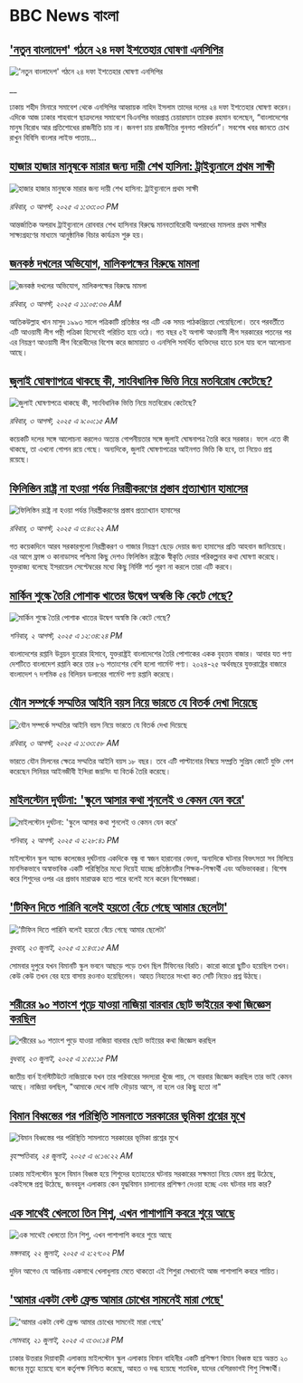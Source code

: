 # BBC News বাংলা## ['নতুন বাংলাদেশ' গঠনে ২৪ দফা ইশতেহার ঘোষণা এনসিপির](https://www.bbc.co.uk/bengali/live/c23pny3zd38t?at_medium=RSS&at_campaign=rss?at_campaign=githubrss)!['নতুন বাংলাদেশ' গঠনে ২৪ দফা ইশতেহার ঘোষণা এনসিপির](https://ichef.bbci.co.uk/ace/standard/240/cpsprodpb/47bd/live/b965b070-7071-11f0-89ea-4d6f9851f623.jpg)__ঢাকায় শহীদ মিনারে সমাবেশ থেকে এনসিপির আহ্বায়ক নাহিদ ইসলাম তাদের দলের ২৪ দফা ইশতেহার ঘোষণা করেন। এদিকে আজ ঢাকার শাহবাগে ছাত্রদলের সমাবেশে  বিএনপির ভারপ্রাপ্ত চেয়ারম্যান তারেক রহমান বলেছেন, “বাংলাদেশের মানুষ বিরোধ আর প্রতিশোধের রাজনীতি চায় না। জনগণ চায় রাজনীতির গুনগত পরিবর্তন”।  সবশেষ খবর জানতে চোখ রাখুন বিবিসি বাংলার লাইভ পাতায়...## [হাজার হাজার মানুষকে মারার জন্য দায়ী শেখ হাসিনা: ট্রাইব্যুনালে প্রথম সাক্ষী](https://www.bbc.com/bengali/articles/cvgn924p6yyo?at_medium=RSS&at_campaign=rss?at_campaign=githubrss)![হাজার হাজার মানুষকে মারার জন্য দায়ী শেখ হাসিনা: ট্রাইব্যুনালে প্রথম সাক্ষী](https://ichef.bbci.co.uk/ace/ws/240/cpsprodpb/1145/live/9889db50-7063-11f0-89ea-4d6f9851f623.jpg)_রবিবার, ৩ আগস্ট, ২০২৫ এ ১:৩৩:০৩ PM_আন্তর্জাতিক অপরাধ ট্রাইব্যুনালে রোববার শেখ হাসিনার বিরুদ্ধে মানবতাবিরোধী অপরাধের মামলার প্রথম সাক্ষীর সাক্ষ্যগ্রহণের মাধ্যমে আনুষ্ঠানিক বিচার কার্যক্রম শুরু হয়।## [জনকন্ঠ দখলের অভিযোগ, মালিকপক্ষের বিরুদ্ধে মামলা](https://www.bbc.com/bengali/articles/cpdjxwepgxzo?at_medium=RSS&at_campaign=rss?at_campaign=githubrss)![জনকন্ঠ দখলের অভিযোগ, মালিকপক্ষের বিরুদ্ধে মামলা](https://ichef.bbci.co.uk/ace/ws/240/cpsprodpb/059b/live/892552d0-704e-11f0-8dbd-f3d32ebd3327.jpg)_রবিবার, ৩ আগস্ট, ২০২৫ এ ১১:০৫:৩৬ AM_আতিকউল্লাহ খান মাসুদ ১৯৯৩ সালে পত্রিকাটি প্রতিষ্ঠার পর এটি এক  সময় পাঠকপ্রিয়তা পেয়েছিলো। তবে পরবর্তীতে এটি আওয়ামী লীগ পন্থী পত্রিকা হিসেবেই পরিচিত হয়ে ওঠে। গত বছর ৫ই অগাস্ট আওয়ামী লীগ সরকারের পতনের পর এর নিয়ন্ত্রণ আওয়ামী লীগ বিরোধীদের বিশেষ করে জামায়াত ও এনসিপি সমর্থিত ব্যক্তিদের হাতে চলে যায় বলে আলোচনা আছে।## [জুলাই ঘোষণাপত্রে থাকছে কী, সাংবিধানিক ভিত্তি নিয়ে মতবিরোধ কেটেছে?](https://www.bbc.com/bengali/articles/cq68gzvvnz9o?at_medium=RSS&at_campaign=rss?at_campaign=githubrss)![জুলাই ঘোষণাপত্রে থাকছে কী, সাংবিধানিক ভিত্তি নিয়ে মতবিরোধ কেটেছে?](https://ichef.bbci.co.uk/ace/ws/240/cpsprodpb/f9b5/live/bc2eb330-6fbb-11f0-9ea6-69bbbb72bd69.jpg)_রবিবার, ৩ আগস্ট, ২০২৫ এ ৯:০০:১৫ AM_কয়েকটি দলের সঙ্গে আলোচনা করলেও অত্যন্ত গোপনীয়তার সঙ্গে জুলাই ঘোষনাপত্র তৈরি করে সরকার। ফলে এতে কী থাকছে, তা এখনো গোপন রয়ে গেছে। অন্যদিকে, জুলাই ঘোষণাপত্রের আইনগত ভিত্তি কি হবে, তা নিয়েও প্রশ্ন রয়েছে।## [ফিলিস্তিন রাষ্ট্র না হওয়া পর্যন্ত নিরস্ত্রীকরণের প্রস্তাব প্রত্যাখ্যান হামাসের](https://www.bbc.com/bengali/articles/cjeyxg4le4do?at_medium=RSS&at_campaign=rss?at_campaign=githubrss)![ফিলিস্তিন রাষ্ট্র না হওয়া পর্যন্ত নিরস্ত্রীকরণের প্রস্তাব প্রত্যাখ্যান হামাসের](https://ichef.bbci.co.uk/ace/ws/240/cpsprodpb/898d/live/4e8c50f0-7018-11f0-af20-030418be2ca5.jpg)_রবিবার, ৩ আগস্ট, ২০২৫ এ ৩:৪০:২২ AM_গত কয়েকদিনে আরব সরকারগুলো নিরস্ত্রীকরণ ও গাজার নিয়ন্ত্রণ ছেড়ে দেয়ার জন্য হামাসের প্রতি আহবান জানিয়েছে। এর আগে ফ্রান্স ও কানাডাসহ পশ্চিমা কিছু দেশও ফিলিস্তিন রাষ্ট্রকে স্বীকৃতি দেয়ার পরিকল্পনার কথা ঘোষণা করেছে। যুক্তরাজ্য বলেছে ইসরায়েল সেপ্টেম্বরের মধ্যে কিছু নির্দিষ্ট শর্ত পূরণ না করলে তারা এটি করবে।## [মার্কিন শুল্কে তৈরি পোশাক খাতের উদ্বেগ অস্বস্তি কি কেটে গেছে?](https://www.bbc.com/bengali/articles/cr5r3v7797go?at_medium=RSS&at_campaign=rss?at_campaign=githubrss)![মার্কিন শুল্কে তৈরি পোশাক খাতের উদ্বেগ অস্বস্তি কি কেটে গেছে?](https://ichef.bbci.co.uk/ace/ws/240/cpsprodpb/ba68/live/6e9838e0-6f97-11f0-83c1-5333aa2cd2e0.jpg)_শনিবার, ২ আগস্ট, ২০২৫ এ ১২:৩৪:২৪ PM_বাংলাদেশের রপ্তানি উন্নয়ন ব্যুরোর হিসাবে, যুক্তরাষ্ট্রই বাংলাদেশের তৈরি পোশাকের একক বৃহত্তম বাজার। আবার যত পণ্য দেশটিতে বাংলাদেশ রপ্তানি করে তার ৮৬ শতাংশের বেশি হলো গার্মেন্ট পণ্য। ২০২৪-২৫ অর্থবছরে যুক্তরাষ্ট্রের বাজারে বাংলাদেশ ৭ দশমিক ৫৪ বিলিয়ন ডলারের গার্মেন্ট পণ্য রপ্তানি করেছে।## [যৌন সম্পর্কে সম্মতির আইনি বয়স নিয়ে ভারতে যে বিতর্ক দেখা দিয়েছে](https://www.bbc.com/bengali/articles/cy4d8nnqekvo?at_medium=RSS&at_campaign=rss?at_campaign=githubrss)![যৌন সম্পর্কে সম্মতির আইনি বয়স নিয়ে ভারতে যে বিতর্ক দেখা দিয়েছে](https://ichef.bbci.co.uk/ace/ws/240/cpsprodpb/87b6/live/14229d10-6f8d-11f0-89ea-4d6f9851f623.jpg)_রবিবার, ৩ আগস্ট, ২০২৫ এ ১:৩৩:৫৮ AM_ভারতে যৌন মিলনের ক্ষেত্রে সম্মতির আইনি বয়স ১৮ বছর। তবে এটি পাল্টানোর বিষয়ে সম্প্রতি সুপ্রিম কোর্টে যুক্তি পেশ করেছেন সিনিয়র আইনজীবী ইন্দিরা জয়সিং যা বিতর্ক তৈরি করেছে।## [মাইলস্টোন দুর্ঘটনা: 'স্কুলে আসার কথা শুনলেই ও কেমন যেন করে'](https://www.bbc.com/bengali/articles/cz0ylyd50k3o?at_medium=RSS&at_campaign=rss?at_campaign=githubrss)![মাইলস্টোন দুর্ঘটনা: 'স্কুলে আসার কথা শুনলেই ও কেমন যেন করে'](https://ichef.bbci.co.uk/ace/ws/240/cpsprodpb/b1a9/live/559e9ab0-6fa5-11f0-8dbd-f3d32ebd3327.png)_শনিবার, ২ আগস্ট, ২০২৫ এ ২:২৮:৪১ PM_মাইলস্টোন স্কুল অ্যান্ড কলেজের দুর্ঘটনায় একদিকে বন্ধু বা স্বজন হারানোর বেদনা, অন্যদিকে ঘটনার বিভৎসতা সব মিলিয়ে মানসিকভাবে অস্বাভাবিক একটি পরিস্থিতির মধ্যে দিয়েই যাচ্ছে প্রতিষ্ঠানটির শিক্ষক-শিক্ষার্থী এবং অভিভাবকরা। বিশেষ করে শিশুদের ওপর এর প্রভাব মারাত্মক হতে পারে বলেই মনে করেন বিশেষজ্ঞরা।## ['টিফিন দিতে পারিনি বলেই হয়তো বেঁচে গেছে আমার ছেলেটা'](https://www.bbc.com/bengali/articles/c07d4n1vxl1o?at_medium=RSS&at_campaign=rss?at_campaign=githubrss)!['টিফিন দিতে পারিনি বলেই হয়তো বেঁচে গেছে আমার ছেলেটা'](https://ichef.bbci.co.uk/ace/ws/240/cpsprodpb/34db/live/480665e0-670d-11f0-97e0-491eb8268629.jpg)_বুধবার, ২৩ জুলাই, ২০২৫ এ ১:৪৩:১৫ AM_সোমবার দুপুরে যখন বিমানটি স্কুল ভবনে আছড়ে পড়ে তখন ছিল টিফিনের বিরতি। কারো কারো ছুটিও হয়েছিল তখন। কেউ কেউ তখন বের হয়ে বাসায় রওনাও হয়েছিলেন। আহত নিহতের সংখ্যা কত সেটি নিয়েও প্রশ্ন উঠছে।## [শরীরের ৯০ শতাংশ পুড়ে যাওয়া নাজিয়া বারবার ছোট ভাইয়ের কথা জিজ্ঞেস করছিল](https://www.bbc.com/bengali/articles/cg75lydvjj4o?at_medium=RSS&at_campaign=rss?at_campaign=githubrss)![শরীরের ৯০ শতাংশ পুড়ে যাওয়া নাজিয়া বারবার ছোট ভাইয়ের কথা জিজ্ঞেস করছিল](https://ichef.bbci.co.uk/ace/ws/240/cpsprodpb/de08/live/5b08d890-67c5-11f0-bdb3-2fec70b719ae.jpg)_বুধবার, ২৩ জুলাই, ২০২৫ এ ১:৫১:১৫ PM_জাতীয় বার্ন ইনস্টিটিউটে নাজিয়াকে যখন তার পরিবারের সদস্যরা খুঁজে পায়, সে বারবার জিজ্ঞেস করছিল তার ভাই কেমন আছে। নাজিয়া বলছিল, "আমাকে দেখে নাফি দৌড়ায় আসে, না হলে ওর কিছু হতো না"## [বিমান বিধ্বস্তের পর পরিস্থিতি সামলাতে সরকারের ভূমিকা প্রশ্নের মুখে](https://www.bbc.com/bengali/articles/cp3le0l82eko?at_medium=RSS&at_campaign=rss?at_campaign=githubrss)![বিমান বিধ্বস্তের পর পরিস্থিতি সামলাতে সরকারের ভূমিকা প্রশ্নের মুখে](https://ichef.bbci.co.uk/ace/ws/240/cpsprodpb/4b48/live/726de4b0-6812-11f0-89ea-4d6f9851f623.jpg)_বৃহস্পতিবার, ২৪ জুলাই, ২০২৫ এ ৬:১৬:২২ AM_ঢাকায় মাইলস্টোন স্কুলে বিমান বিধ্বস্ত হয়ে শিশুদের হতাহতের ঘটনায় সরকারের সক্ষমতা নিয়ে যেমন প্রশ্ন উঠেছে, একইসঙ্গে প্রশ্ন উঠেছে, জনবহুল এলাকায় কেন যুদ্ধবিমান চালানোর প্রশিক্ষণ দেওয়া হচ্ছে এবং ঘটনার দায় কার?## [এক সাথেই খেলতো তিন শিশু, এখন পাশাপাশি কবরে শুয়ে আছে](https://www.bbc.com/bengali/articles/c75r2n3gwr9o?at_medium=RSS&at_campaign=rss?at_campaign=githubrss)![এক সাথেই খেলতো তিন শিশু, এখন পাশাপাশি কবরে শুয়ে আছে](https://ichef.bbci.co.uk/ace/ws/240/cpsprodpb/fb31/live/e29d7c60-6703-11f0-8dbd-f3d32ebd3327.jpg)_মঙ্গলবার, ২২ জুলাই, ২০২৫ এ ২:২৭:০২ PM_দুদিন আগেও যে আঙিনায় একসাথে খেলাধুলায় মেতে থাকতো এই শিশুরা সেখানেই আজ পাশাপাশি কবরে শায়িত।## ['আমার একটা বেস্ট ফ্রেন্ড আমার চোখের সামনেই মারা গেছে'](https://www.bbc.com/bengali/articles/cdjxv2me41no?at_medium=RSS&at_campaign=rss?at_campaign=githubrss)!['আমার একটা বেস্ট ফ্রেন্ড আমার চোখের সামনেই মারা গেছে'](https://ichef.bbci.co.uk/ace/ws/240/cpsprodpb/da06/live/5342e3e0-6643-11f0-af20-030418be2ca5.jpg)_সোমবার, ২১ জুলাই, ২০২৫ এ ৩:৩০:১৪ PM_ঢাকার উত্তরার দিয়াবাড়ী এলাকায় মাইলস্টোন স্কুল এলাকায় বিমান বাহিনীর একটি প্রশিক্ষণ বিমান বিধ্বস্ত হয়ে অন্তত ২০ জনের মৃত্যু হয়েছে বলে কর্তৃপক্ষ নিশ্চিত করেছে, আহত ও দগ্ধ হয়েছে শতাধিক, যাদের বেশিরভাগই শিশু শিক্ষার্থী।